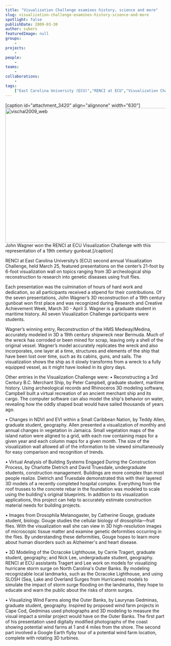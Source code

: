 ```yaml
---
title: "Visualization Challenge examines history, science and more"
slug: visualization-challenge-examines-history-science-and-more
spotlight: false
publishDate: 2009-03-30
author: subers
featuredImage: null
groups:
    - 
projects:
    - 
people:
    - 
teams: 
    - 
collaborations:
    - 
tags:
    ["East Carolina University (ECU)","RENCI at ECU","Visualization Challenge"]
---
```

[caption id="attachment_3420" align="alignnone" width="630"]<a href="https://www.renci.org/wp-content/uploads/2009/03/vischal2009_web.jpg"><img class="wp-image-3420 size-full" title="vischal2009_web" src="https://www.renci.org/wp-content/uploads/2009/03/vischal2009_web.jpg" alt="vischal2009_web" width="630" height="422" /></a> John Wagner won the RENCI at ECU Visualization Challenge with this representation of a 19th century gunboat.[/caption]

RENCI at East Carolina University’s (ECU) second annual Visualization Challenge, held March 25, featured presentations on the center’s 21-foot by 6-foot visualization wall on topics ranging from 3D archeological ship reconstruction to research into genetic diseases using fruit flies.

<!--more-->

Each presentation was the culmination of hours of hard work and dedication, so all participants received a stipend for their contributions. Of the seven presentations, John Wagner’s 3D reconstruction of a 19th century gunboat won first place and was recognized during Research and Creative Achievement Week, March 30 - April 3. Wagner is a graduate student in maritime history. All seven Visualization Challenge participants were students.

Wagner’s winning entry, Reconstruction of the HMS Medway/Medina, accurately modeled in 3D a 19th century shipwreck near Bermuda. Much of the wreck has corroded or been mined for scrap, leaving only a shell of the original vessel. Wagner’s model accurately replicates the wreck and also incorporates, one layer at a time, structures and elements of the ship that have been lost over time, such as its cabins, guns, and sails. The visualization shows the ship as it slowly transforms from a wreck to a fully equipped vessel, as it might have looked in its glory days.

Other entries in the Visualization Challenge were:
• Reconstructing a 3rd Century B.C. Merchant Ship, by Peter Campbell, graduate student, maritime history. Using archeological records and Rhinoceros 3D modeling software, Campbell built a virtual recreation of an ancient merchant ship and its cargo. The computer software can also model the ship's behavior on water, revealing how the oddly shaped boat would have sailed thousands of years ago.

• Changes in NDVI and EVI within a Small Caribbean Nation, by Teddy Allen, graduate student, geography. Allen presented a visualization of monthly and annual changes in vegetation in Jamaica. Small vegetation maps of the island nation were aligned to a grid, with each row containing maps for a given year and each column maps for a given month. The size of the visualization wall allowed all of the information to be viewed simultaneously for easy comparison and recognition of trends.

• Virtual Analysis of Building Systems Engaged During the Construction Process, by Charlotte Dietrich and David Truesdale, undergraduate students, construction management. Buildings are more complex than most people realize. Dietrich and Truesdale demonstrated this with their layered 3D models of a recently completed hospital complex. Everything from the roof trusses to the concrete rebar in the foundation was modeled to scale using the building's original blueprints. In addition to its visualization applications, this project can help to accurately estimate construction material needs for building projects.

• Images from Drosophila Melanogaster, by Catherine Gouge, graduate student, biology. Gouge studies the cellular biology of drosophila—fruit flies. With the visualization wall she can view in 3D high-resolution images of microscopic tissue matter and examine genetic deformities occurring in the flies. By understanding these deformities, Gouge hopes to learn more about human disorders such as Alzheimer's and heart disease.

• 3D Modeling of the Ocracoke Lighthouse, by Carrie Tragert, graduate student, geography; and Nick Lee, undergraduate student, geography. RENCI at ECU assistants Tragert and Lee work on models for visualizing hurricane storm surge on North Carolina's Outer Banks. By modeling recognizable local landmarks, such as the Ocracoke Lighthouse, and using SLOSH (Sea, Lake and Overland Surges from Hurricanes) models to simulate the impact of storm surge flooding on the landmarks, they hope to educate and warn the public about the risks of storm surges.

• Visualizing Wind Farms along the Outer Banks, by Laurynas Gedminas, graduate student, geography. Inspired by proposed wind farm projects in Cape Cod, Gedminas used photographs and 3D modeling to measure the visual impact a similar project would have on the Outer Banks. The first part of his presentation used digitally modified photographs of the coast showing potential wind farms at 1 and 4 miles from the shore. The second part involved a Google Earth flyby tour of a potential wind farm location, complete with rotating 3D turbines.
